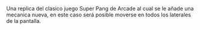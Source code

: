 Una replica del clasico juego Super Pang de Arcade al cual se le añade una mecanica nueva, en este caso será posible moverse en todos los laterales de la pantalla.
